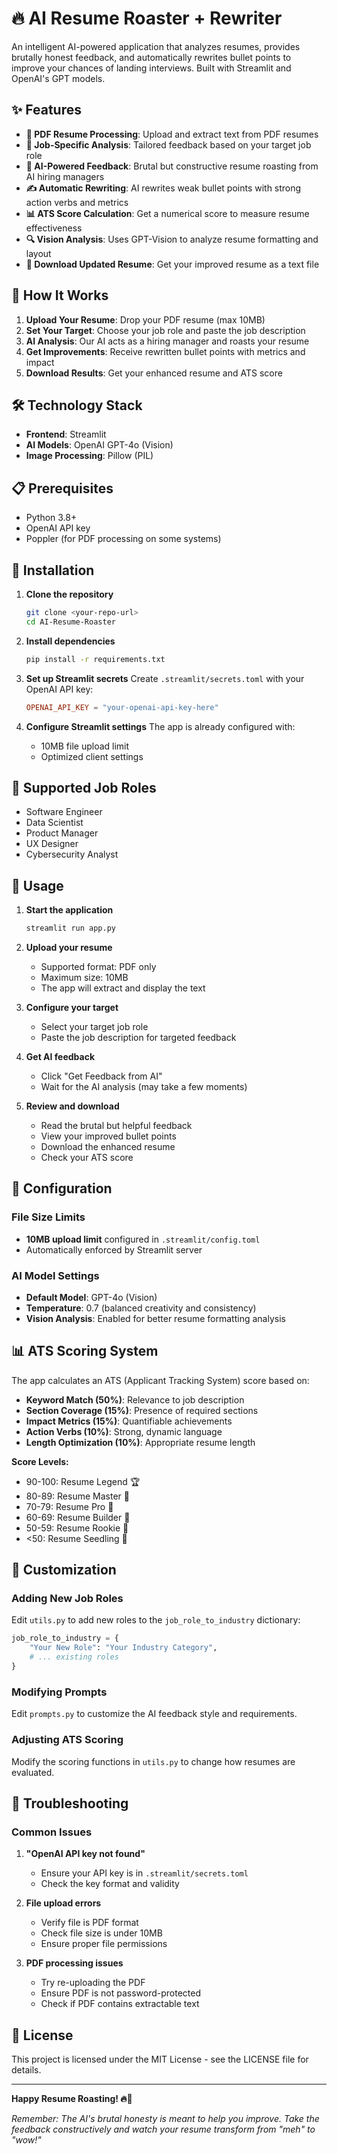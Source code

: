 # 🔥 AI Resume Roaster + Rewriter

An intelligent AI-powered application that analyzes resumes, provides brutally honest feedback, and automatically rewrites bullet points to improve your chances of landing interviews. Built with Streamlit and OpenAI's GPT models.

## ✨ Features

- **📄 PDF Resume Processing**: Upload and extract text from PDF resumes
- **🎯 Job-Specific Analysis**: Tailored feedback based on your target job role
- **🤖 AI-Powered Feedback**: Brutal but constructive resume roasting from AI hiring managers
- **✍️ Automatic Rewriting**: AI rewrites weak bullet points with strong action verbs and metrics
- **📊 ATS Score Calculation**: Get a numerical score to measure resume effectiveness
- **🔍 Vision Analysis**: Uses GPT-Vision to analyze resume formatting and layout
- **💾 Download Updated Resume**: Get your improved resume as a text file

## 🚀 How It Works

1. **Upload Your Resume**: Drop your PDF resume (max 10MB)
2. **Set Your Target**: Choose your job role and paste the job description
3. **AI Analysis**: Our AI acts as a hiring manager and roasts your resume
4. **Get Improvements**: Receive rewritten bullet points with metrics and impact
5. **Download Results**: Get your enhanced resume and ATS score

## 🛠️ Technology Stack

- **Frontend**: Streamlit
- **AI Models**: OpenAI GPT-4o (Vision)
- **Image Processing**: Pillow (PIL)

## 📋 Prerequisites

- Python 3.8+
- OpenAI API key
- Poppler (for PDF processing on some systems)

## 🚀 Installation

1. **Clone the repository**
   ```bash
   git clone <your-repo-url>
   cd AI-Resume-Roaster
   ```

2. **Install dependencies**
   ```bash
   pip install -r requirements.txt
   ```

3. **Set up Streamlit secrets**
   Create `.streamlit/secrets.toml` with your OpenAI API key:
   ```toml
   OPENAI_API_KEY = "your-openai-api-key-here"
   ```

4. **Configure Streamlit settings**
   The app is already configured with:
   - 10MB file upload limit
   - Optimized client settings

## 🎯 Supported Job Roles

- Software Engineer
- Data Scientist
- Product Manager
- UX Designer
- Cybersecurity Analyst

## 📖 Usage

1. **Start the application**
   ```bash
   streamlit run app.py
   ```

2. **Upload your resume**
   - Supported format: PDF only
   - Maximum size: 10MB
   - The app will extract and display the text

3. **Configure your target**
   - Select your target job role
   - Paste the job description for targeted feedback

4. **Get AI feedback**
   - Click "Get Feedback from AI"
   - Wait for the AI analysis (may take a few moments)

5. **Review and download**
   - Read the brutal but helpful feedback
   - View your improved bullet points
   - Download the enhanced resume
   - Check your ATS score

## 🔧 Configuration

### File Size Limits
- **10MB upload limit** configured in `.streamlit/config.toml`
- Automatically enforced by Streamlit server

### AI Model Settings
- **Default Model**: GPT-4o (Vision)
- **Temperature**: 0.7 (balanced creativity and consistency)
- **Vision Analysis**: Enabled for better resume formatting analysis

## 📊 ATS Scoring System

The app calculates an ATS (Applicant Tracking System) score based on:

- **Keyword Match (50%)**: Relevance to job description
- **Section Coverage (15%)**: Presence of required sections
- **Impact Metrics (15%)**: Quantifiable achievements
- **Action Verbs (10%)**: Strong, dynamic language
- **Length Optimization (10%)**: Appropriate resume length

**Score Levels:**
- 90-100: Resume Legend 🏆
- 80-89: Resume Master 🥇
- 70-79: Resume Pro 🥈
- 60-69: Resume Builder 🥉
- 50-59: Resume Rookie 🌱
- <50: Resume Seedling 🌱

## 🎨 Customization

### Adding New Job Roles
Edit `utils.py` to add new roles to the `job_role_to_industry` dictionary:

```python
job_role_to_industry = {
    "Your New Role": "Your Industry Category",
    # ... existing roles
}
```

### Modifying Prompts
Edit `prompts.py` to customize the AI feedback style and requirements.

### Adjusting ATS Scoring
Modify the scoring functions in `utils.py` to change how resumes are evaluated.

## 🐛 Troubleshooting

### Common Issues

1. **"OpenAI API key not found"**
   - Ensure your API key is in `.streamlit/secrets.toml`
   - Check the key format and validity

2. **File upload errors**
   - Verify file is PDF format
   - Check file size is under 10MB
   - Ensure proper file permissions

3. **PDF processing issues**
   - Try re-uploading the PDF
   - Ensure PDF is not password-protected
   - Check if PDF contains extractable text

## 📝 License

This project is licensed under the MIT License - see the LICENSE file for details.

---

**Happy Resume Roasting! 🔥📄**

*Remember: The AI's brutal honesty is meant to help you improve. Take the feedback constructively and watch your resume transform from "meh" to "wow!"* 